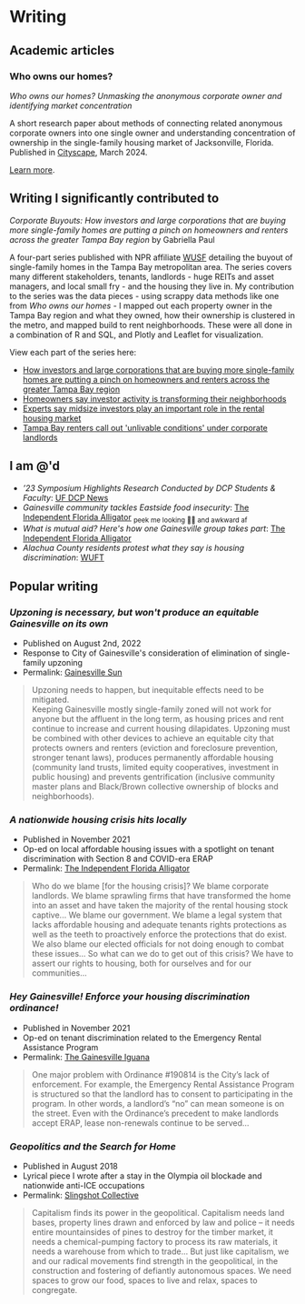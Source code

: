 # Writing

## Academic articles

### Who owns our homes?

*Who owns our homes? Unmasking the anonymous corporate owner and identifying market concentration*

A short research paper about methods of connecting related anonymous corporate owners into one single owner and understanding concentration of ownership in the single-family housing market of Jacksonville, Florida. Published in [Cityscape](https://www.huduser.gov/portal/periodicals/cityscape/vol26num1/article17.html), March 2024.

[Learn more](/projects/who-owns-our-homes.html). 

## Writing I significantly contributed to

*Corporate Buyouts: How investors and large corporations that are buying more single-family homes are putting a pinch on homeowners and renters across the greater Tampa Bay region* by Gabriella Paul

A four-part series published with NPR affiliate [WUSF](https://www.wusf.org/corporate-buyouts) detailing the buyout of single-family homes in the Tampa Bay metropolitan area. The series covers many different stakeholders, tenants, landlords - huge REITs and asset managers, and local small fry - and the housing they live in. My contribution to the series was the data pieces - using scrappy data methods like one from *Who owns our homes* - I mapped out each property owner in the Tampa Bay region and what they owned, how their ownership is clustered in the metro, and mapped build to rent neighborhoods. These were all done in a combination of R and SQL, and Plotly and Leaflet for visualization.

View each part of the series here:

- [How investors and large corporations that are buying more single-family homes are putting a pinch on homeowners and renters across the greater Tampa Bay region](https://www.wusf.org/corporate-buyouts)
- [Homeowners say investor activity is transforming their neighborhoods](https://www.wusf.org/economy-business/2024-05-08/homeowners-say-investor-activity-transforming-neighborhoods)
- [Experts say midsize investors play an important role in the rental housing market](https://www.wusf.org/economy-business/2024-05-30/midsize-investors-play-important-role-rental-housing-market-experts-say)
- [Tampa Bay renters call out 'unlivable conditions' under corporate landlords](https://www.wusf.org/economy-business/2024-07-03/tampa-bay-renters-call-out-unlivable-conditions-corporate-landlords)

## I am @'d

  - *’23 Symposium Highlights Research Conducted by DCP Students & Faculty*: [UF DCP News](https://dcp.ufl.edu/news/23-symposium-highlights-research-conducted-by-dcp-students-faculty/)
  - *Gainesville community tackles Eastside food insecurity*: [The Independent Florida Alligator](https://www.alligator.org/article/2023/05/east-gainesville-food-insecurity) <sub>peek me looking 💅🏽 and awkward af</sub>
  - *What is mutual aid? Here's how one Gainesville group takes part*: [The Independent Florida Alligator](https://www.alligator.org/article/2021/09/mutual-aid-free-grocery-store)
  - *Alachua County residents protest what they say is housing discrimination*: [WUFT](https://www.wuft.org/news/2021/10/22/alachua-county-residents-protest-housing-discrimination/)

## Popular writing

### *Upzoning is necessary, but won't produce an equitable Gainesville on its own*

  - Published on August 2nd, 2022
  - Response to City of Gainesville's consideration of elimination of single-family upzoning
  - Permalink: [Gainesville Sun](https://www.gainesville.com/story/opinion/2022/08/02/renz-torres-upzoning-alone-wont-produce-equity-gainesville/10175492002/)

  > Upzoning needs to happen, but inequitable effects need to be mitigated.  
  > Keeping Gainesville mostly single-family zoned will not work for anyone but the affluent in the long term, as housing prices and rent continue to increase and current housing dilapidates.
  > Upzoning must be combined with other devices to achieve an equitable city that protects owners and renters (eviction and foreclosure prevention, stronger tenant laws), produces permanently affordable housing (community land trusts, limited equity cooperatives, investment in public housing) and prevents gentrification (inclusive community master plans and Black/Brown collective ownership of blocks and neighborhoods).

### *A nationwide housing crisis hits locally*

  - Published in November 2021
  - Op-ed on local affordable housing issues with a spotlight on tenant discrimination with Section 8 and COVID-era ERAP
  - Permalink: [The Independent Florida Alligator](https://www.alligator.org/article/2021/11/affordable-housing-crisis-gainesville)

  > Who do we blame [for the housing crisis]?
  > We blame corporate landlords. We blame sprawling firms that have transformed the home into an asset and have taken the majority of the rental housing stock captive...
  > We blame our government. We blame a legal system that lacks affordable housing and adequate tenants rights protections as well as the teeth to proactively enforce the protections that do exist. We also blame our elected officials for not doing enough to combat these issues...
  > So what can we do to get out of this crisis? We have to assert our rights to housing, both for ourselves and for our communities...

### *Hey Gainesville! Enforce your housing discrimination ordinance!*

  - Published in November 2021
  - Op-ed on tenant discrimination related to the Emergency Rental Assistance Program
  - Permalink: [The Gainesville Iguana](https://gainesvilleiguana.org/2021/articles/hey-gainesville-enforce-your-housing-discrimination-ordinance/)

  > One major problem with Ordinance #190814 is the City’s lack of enforcement. For example, the Emergency Rental Assistance Program is structured so that the landlord has to consent to participating in the program. In other words, a landlord’s “no” can mean someone is on the street. Even with the Ordinance’s precedent to make landlords accept ERAP, lease non-renewals continue to be served...

### *Geopolitics and the Search for Home*

  - Published in August 2018
  - Lyrical piece I wrote after a stay in the Olympia oil blockade and nationwide anti-ICE occupations
  - Permalink: [Slingshot Collective](https://slingshotcollective.org/geopolitics-and-the-search-for-home/)

  > Capitalism finds its power in the geopolitical. Capitalism needs land bases, property lines drawn and enforced by law and police – it needs entire mountainsides of pines to destroy for the timber market, it needs a chemical-pumping factory to process its raw materials, it needs a warehouse from which to trade...
  > But just like capitalism, we and our radical movements find strength in the geopolitical, in the construction and fostering of defiantly autonomous spaces. We need spaces to grow our food, spaces to live and relax, spaces to congregate.
